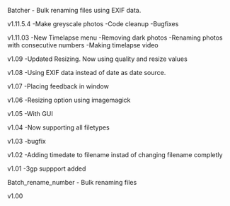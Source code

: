 Batcher - Bulk renaming files using EXIF data.

v1.11.5.4
 -Make greyscale photos
 -Code cleanup
 -Bugfixes

v1.11.03
 -New Timelapse menu
 -Removing dark photos
 -Renaming photos with consecutive numbers
 -Making timelapse video

v1.09
 -Updated Resizing. Now using quality and resize values

v1.08
 -Using EXIF data instead of date as date source.

v1.07
 -Placing feedback in window

v1.06
 -Resizing option using imagemagick

v1.05
 -With GUI
 
v1.04
 -Now supporting all filetypes
 
v1.03
 -bugfix

v1.02
 -Adding timedate to filename instad of changing filename completly

v1.01
 -3gp suppport added


Batch_rename_number - Bulk renaming files

v1.00
